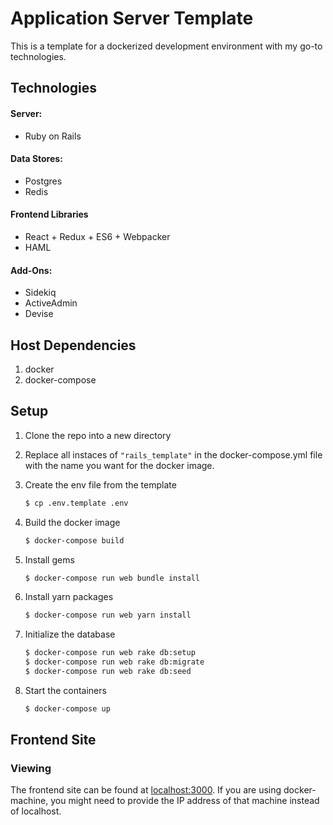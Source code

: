 Application Server Template
==========================

This is a template for a dockerized development environment with my go-to
technologies.

## Technologies

#### Server:
* Ruby on Rails

#### Data Stores:
* Postgres
* Redis

#### Frontend Libraries
* React + Redux + ES6 + Webpacker
* HAML

#### Add-Ons:
* Sidekiq
* ActiveAdmin
* Devise

## Host Dependencies

1. docker
1. docker-compose


## Setup

1. Clone the repo into a new directory

1. Replace all instaces of `"rails_template"` in the docker-compose.yml file with the name you
   want for the docker image.

1. Create the env file from the template

    ```bash
    $ cp .env.template .env
    ```

1. Build the docker image

    ```bash
    $ docker-compose build
    ```

1. Install gems

    ```bash
    $ docker-compose run web bundle install
    ```

1. Install yarn packages

    ```bash
    $ docker-compose run web yarn install
    ```

1. Initialize the database

    ```bash
    $ docker-compose run web rake db:setup
    $ docker-compose run web rake db:migrate
    $ docker-compose run web rake db:seed
    ```

1. Start the containers

    ```bash
    $ docker-compose up
    ```

## Frontend Site

### Viewing

The frontend site can be found at [localhost:3000](localhost:3000). If you are
using docker-machine, you might need to provide the IP address of that machine
instead of localhost.
